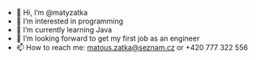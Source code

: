 - 👋 Hi, I’m @matyzatka
- 👀 I’m interested in programming
- 🌱 I’m currently learning Java
- 💞️ I’m looking forward to get my first job as an engineer
- 📫 How to reach me: matous.zatka@seznam.cz or +420 777 322 556

<!---
matyzatka/matyzatka is a ✨ special ✨ repository because its `README.md` (this file) appears on your GitHub profile.
You can click the Preview link to take a look at your changes.
--->
